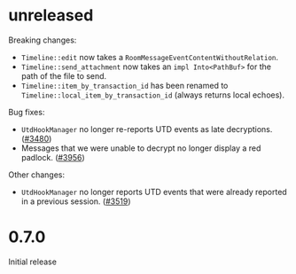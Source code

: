 # unreleased

Breaking changes:

- `Timeline::edit` now takes a `RoomMessageEventContentWithoutRelation`.
- `Timeline::send_attachment` now takes an `impl Into<PathBuf>` for the path of
  the file to send.
- `Timeline::item_by_transaction_id` has been renamed to `Timeline::local_item_by_transaction_id`
(always returns local echoes).

Bug fixes:

- `UtdHookManager` no longer re-reports UTD events as late decryptions.
  ([#3480](https://github.com/matrix-org/matrix-rust-sdk/pull/3480))
- Messages that we were unable to decrypt no longer display a red padlock.
  ([#3956](https://github.com/matrix-org/matrix-rust-sdk/issues/3956))

Other changes:

- `UtdHookManager` no longer reports UTD events that were already reported in a
  previous session.
  ([#3519](https://github.com/matrix-org/matrix-rust-sdk/pull/3519))


# 0.7.0

Initial release
